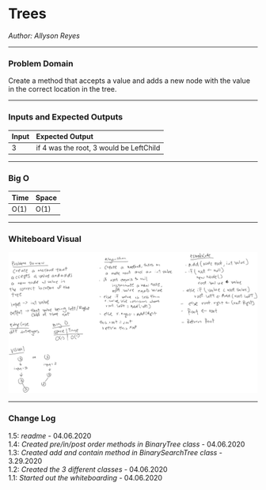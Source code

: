 # Trees
*Author: Allyson Reyes*

---

### Problem Domain
Create a method that accepts a value and adds a new node with the value in the correct location in the tree.

---

### Inputs and Expected Outputs

| Input | Expected Output |
| :----------- | :----------- |
| 3 | if 4 was the root, 3 would be LeftChild |

---
### Big O
| Time | Space |
| :----------- | :----------- |
| O(1) | O(1) |



---

### Whiteboard Visual
![LL Merge](../../assets/trees.png)


---

### Change Log  
1.5: *readme* - 04.06.2020  
1.4: *Created pre/in/post order methods in BinaryTree class* - 04.06.2020  
1.3: *Created add and contain method in BinarySearchTree class* - 3.29.2020  
1.2: *Created the 3 different classes* - 04.06.2020  
1.1: *Started out the whiteboarding* - 04.06.2020

